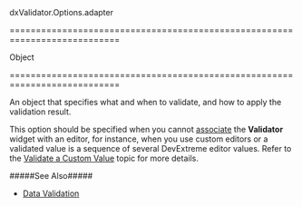 <!--id-->dxValidator.Options.adapter<!--/id-->
===========================================================================
<!--type-->Object<!--/type-->
===========================================================================

<!--shortDescription-->
An object that specifies what and when to validate, and how to apply the validation result.
<!--/shortDescription-->

<!--fullDescription-->
This option should be specified when you cannot [associate](/Documentation/Guide/Widgets/Common/UI_Widgets/Data_Validation/#Validate_an_Editor_Value) the **Validator** widget with an editor, for instance, when you use custom editors or a validated value is a sequence of several DevExtreme editor values. Refer to the [Validate a Custom Value](/Documentation/Guide/Widgets/Common/UI_Widgets/Data_Validation/#Validate_a_Custom_Value) topic for more details.

#####See Also#####
- [Data Validation](/Documentation/Guide/Widgets/Common/UI_Widgets/Data_Validation/)

<!--/fullDescription-->